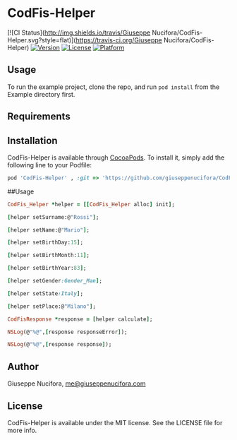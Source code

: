 # CodFis-Helper

[![CI Status](http://img.shields.io/travis/Giuseppe Nucifora/CodFis-Helper.svg?style=flat)](https://travis-ci.org/Giuseppe Nucifora/CodFis-Helper)
[![Version](https://img.shields.io/cocoapods/v/CodFis-Helper.svg?style=flat)](http://cocoapods.org/pods/CodFis-Helper)
[![License](https://img.shields.io/cocoapods/l/CodFis-Helper.svg?style=flat)](http://cocoapods.org/pods/CodFis-Helper)
[![Platform](https://img.shields.io/cocoapods/p/CodFis-Helper.svg?style=flat)](http://cocoapods.org/pods/CodFis-Helper)

## Usage

To run the example project, clone the repo, and run `pod install` from the Example directory first.

## Requirements

## Installation

CodFis-Helper is available through [CocoaPods](http://cocoapods.org). To install
it, simply add the following line to your Podfile:

```ruby
pod 'CodFis-Helper' , :git => 'https://github.com/giuseppenucifora/CodFis-Helper.git'
```

##Usage

```ruby
CodFis_Helper *helper = [[CodFis_Helper alloc] init];

[helper setSurname:@"Rossi"];

[helper setName:@"Mario"];

[helper setBirthDay:15];

[helper setBirthMonth:11];

[helper setBirthYear:83];

[helper setGender:Gender_Man];

[helper setState:Italy];

[helper setPlace:@"Milano"];

CodFisResponse *response = [helper calculate];

NSLog(@"%@",[response responseError]);

NSLog(@"%@",[response response]);
```

## Author

Giuseppe Nucifora, me@giuseppenucifora.com

## License

CodFis-Helper is available under the MIT license. See the LICENSE file for more info.
